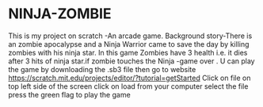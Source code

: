 # NINJA-ZOMBIE
This is my project on scratch -An arcade game. Background story-There is an zombie apocalypse and a Ninja Warrior came to save the day by killing zombies with his ninja star. In this game Zombies have 3 health i.e. it dies after 3 hits of ninja star.if zombie touches the Ninja -game over .
U can play the game by downloading the .sb3 file then go to website https://scratch.mit.edu/projects/editor/?tutorial=getStarted
Click on file on top left side of the screen
click on load from your computer 
select the file 
press the green flag to play the game
